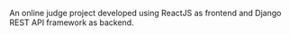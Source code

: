 An online judge project developed using ReactJS as frontend and Django REST API framework as backend.